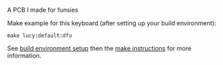 A PCB I made for funsies

Make example for this keyboard (after setting up your build environment):  

    make lucy:default:dfu

See [build environment setup](https://docs.qmk.fm/build_environment_setup.html) then the [make instructions](https://docs.qmk.fm/make_instructions.html) for more information.